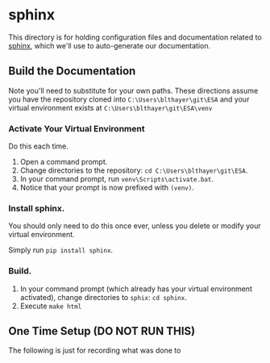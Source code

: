 # sphinx
This directory is for holding configuration files and documentation
related to [sphinx](http://www.sphinx-doc.org/en/master/index.html), 
which we'll use to auto-generate our documentation.

## Build the Documentation
Note you'll need to substitute for your own paths. These directions 
assume you have the repository cloned into `C:\Users\blthayer\git\ESA` and your virtual 
environment exists at `C:\Users\blthayer\git\ESA\venv`

### Activate Your Virtual Environment
Do this each time.

1. Open a command prompt.
2. Change directories to the repository: `cd C:\Users\blthayer\git\ESA`.
3. In your command prompt, run `venv\Scripts\activate.bat`.
4. Notice that your prompt is now prefixed with `(venv)`. 

### Install sphinx.
You should only need to do this once ever, unless you delete or modify
your virtual environment.

Simply run `pip install sphinx`.

### Build.
1. In your command prompt (which already has your virtual environment 
activated), change directories to `sphix`: `cd sphinx`.
2. Execute `make html`

## One Time Setup (DO NOT RUN THIS)
The following is just for recording what was done to 
